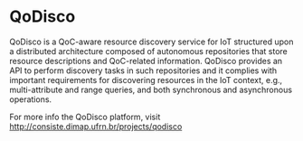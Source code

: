 # QoDisco
QoDisco is a QoC-aware resource discovery service for IoT structured upon a distributed architecture composed of autonomous repositories that store resource descriptions and QoC-related information. QoDisco provides an API to perform discovery tasks in such repositories and it complies with important requirements for discovering resources in the IoT context, e.g., multi-attribute and range queries, and both synchronous and asynchronous operations.

For more info the QoDisco platform, visit http://consiste.dimap.ufrn.br/projects/qodisco

